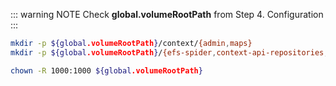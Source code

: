 ::: warning NOTE
Check **global.volumeRootPath** from Step 4. Configuration
:::

```bash
mkdir -p ${global.volumeRootPath}/context/{admin,maps}
mkdir -p ${global.volumeRootPath}/{efs-spider,context-api-repositories,metadata,processed,repos,index,failed,models}

chown -R 1000:1000 ${global.volumeRootPath}
```